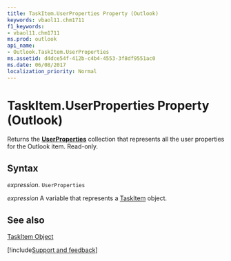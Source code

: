 ```yaml
---
title: TaskItem.UserProperties Property (Outlook)
keywords: vbaol11.chm1711
f1_keywords:
- vbaol11.chm1711
ms.prod: outlook
api_name:
- Outlook.TaskItem.UserProperties
ms.assetid: d4dce54f-412b-c4b4-4553-3f8df9551ac0
ms.date: 06/08/2017
localization_priority: Normal
---
```



# TaskItem.UserProperties Property (Outlook)

Returns the  **[UserProperties](Outlook.UserProperties.md)** collection that represents all the user properties for the Outlook item. Read-only.


## Syntax

_expression_. `UserProperties`

_expression_ A variable that represents a [TaskItem](./Outlook.TaskItem.md) object.


## See also


[TaskItem Object](Outlook.TaskItem.md)

[!include[Support and feedback](~/includes/feedback-boilerplate.md)]